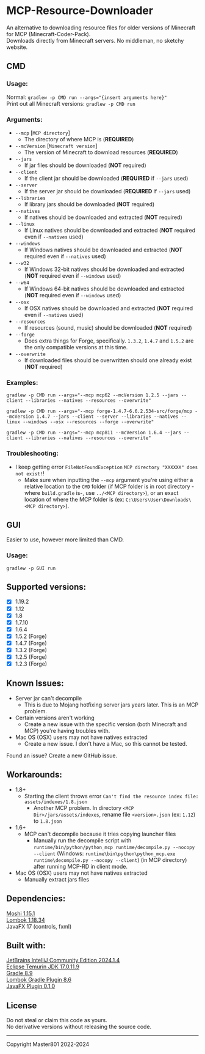 # MCP-Resource-Downloader
An alternative to downloading resource files for older versions of Minecraft for MCP (Minecraft-Coder-Pack).<br/>
Downloads directly from Minecraft servers. No middleman, no sketchy website.

## CMD

### Usage:
Normal: `gradlew -p CMD run --args="{insert arguments here}"`<br/>
Print out all Minecraft versions: `gradlew -p CMD run`<br/>

### Arguments:
- `--mcp` [`MCP directory`]
  - The directory of where MCP is (**REQUIRED**)
- `--mcVersion` [`Minecraft version`]
  - The version of Minecraft to download resources (**REQUIRED**)
- `--jars`
  - If jar files should be downloaded (**NOT** required)
- `--client`
  - If the client jar should be downloaded (**REQUIRED** if `--jars` used)
- `--server`
  - If the server jar should be downloaded (**REQUIRED** if `--jars` used)
- `--libraries`
  - If library jars should be downloaded (**NOT** required)
- `--natives`
  - If natives should be downloaded and extracted (**NOT** required)
- `--linux`
  - If Linux natives should be downloaded and extracted (**NOT** required even if `--natives` used)
- `--windows`
  - If Windows natives should be downloaded and extracted (**NOT** required even if `--natives` used)
- `--w32`
  - If Windows 32-bit natives should be downloaded and extracted (**NOT** required even if `--windows` used)
- `--w64`
  - If Windows 64-bit natives should be downloaded and extracted (**NOT** required even if `--windows` used)
- `--osx`
  - If OSX natives should be downloaded and extracted (**NOT** required even if `--natives` used)
- `--resources`
  - If resources (sound, music) should be downloaded (**NOT** required)
- `--forge`
  - Does extra things for Forge, specifically. `1.3.2`, `1.4.7` and `1.5.2` are the only compatible versions at this time.
- `--overwrite`
  - If downloaded files should be overwritten should one already exist (**NOT** required)

### Examples:
`gradlew -p CMD run --args="--mcp mcp62 --mcVersion 1.2.5 --jars --client --libraries --natives --resources --overwrite"`<br/>

`gradlew -p CMD run --args="--mcp forge-1.4.7-6.6.2.534-src/forge/mcp --mcVersion 1.4.7 --jars --client --server --libraries --natives --linux --windows --osx --resources --forge --overwrite"`

`gradlew -p CMD run --args="--mcp mcp811 --mcVersion 1.6.4 --jars --client --libraries --natives --resources --overwrite"`<br/>

### Troubleshooting:
- I keep getting error `FileNotFoundException` `MCP directory "XXXXXX" does not exist!`!
  - Make sure when inputting the `--mcp` argument you're using either a relative location to the `CMD` folder
  (if MCP folder is in root directory -where `build.gradle` is-, use `../<MCP directory>`),
  or an exact location of where the MCP folder is (ex: `C:\Users\User\Downloads\<MCP directory>`).

## GUI

Easier to use, however more limited than CMD.

### Usage:
`gradlew -p GUI run`

## Supported versions:
- [X] 1.19.2
- [X] 1.12
- [X] 1.8
- [X] 1.7.10
- [X] 1.6.4
- [X] 1.5.2 (Forge)
- [X] 1.4.7 (Forge)
- [X] 1.3.2 (Forge)
- [X] 1.2.5 (Forge)
- [X] 1.2.3 (Forge)

## Known Issues:
- Server jar can't decompile
  - This is due to Mojang hotfixing server jars years later. This is an MCP problem.
- Certain versions aren't working
  - Create a new issue with the specific version (both Minecraft and MCP) you're having troubles with.
- Mac OS (OSX) users may not have natives extracted
  - Create a new issue. I don't have a Mac, so this cannot be tested.

Found an issue? Create a new GitHub issue.

## Workarounds:
- 1.8+
  - Starting the client throws error `Can't find the resource index file: assets/indexes/1.8.json`
    - Another MCP problem. In directory `<MCP Dir>/jars/assets/indexes`, rename file `<version>.json` (ex: `1.12`) to `1.8.json`
- 1.6+
  - MCP can't decompile because it tries copying launcher files
    - Manually run the decompile script with
    `runtime/bin/python/python_mcp runtime/decompile.py --nocopy --client` (Windows: `runtime\bin\python\python_mcp.exe runtime\decompile.py --nocopy --client`)
    (in MCP directory) after running MCP-RD in client mode.
- Mac OS (OSX) users may not have natives extracted
  - Manually extract jars files

## Dependencies:
[Moshi 1.15.1](https://github.com/square/moshi)<br/>
[Lombok 1.18.34](https://projectlombok.org/)<br/>
JavaFX 17 (controls, fxml)<br/>

## Built with:
[JetBrains IntelliJ Community Edition 2024.1.4](https://www.jetbrains.com/idea/)<br/>
[Eclipse Temurin JDK 17.0.11.9](https://adoptium.net/temurin/releases/?version=17)<br/>
[Gradle 8.9](https://gradle.org/)<br/>
[Lombok Gradle Plugin 8.6](https://plugins.gradle.org/plugin/io.freefair.lombok)<br/>
[JavaFX Plugin 0.1.0](https://plugins.gradle.org/plugin/org.openjfx.javafxplugin)<br/>

## License
Do not steal or claim this code as yours.<br/>
No derivative versions without releasing the source code.

---
Copyright Master801 2022-2024

